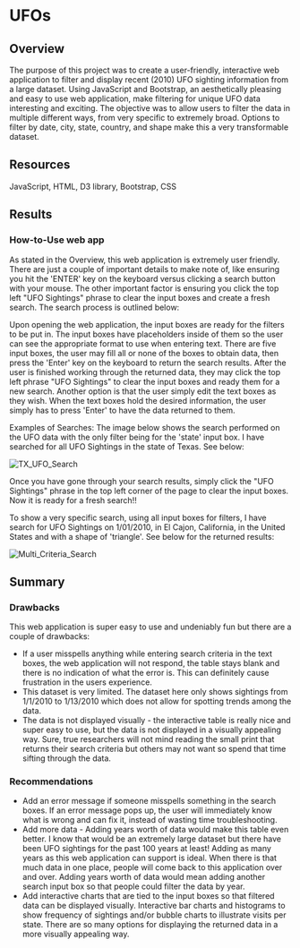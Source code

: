 # UFOs
## Overview
The purpose of this project was to create a user-friendly, interactive web application to filter and display recent (2010) UFO sighting information from a large dataset. Using JavaScript and Bootstrap, an aesthetically pleasing and easy to use web application, make filtering for unique UFO data interesting and exciting. The objective was to allow users to filter the data in multiple different ways, from very specific to extremely broad. Options to filter by date, city, state, country, and shape make this a very transformable dataset. 
## Resources
JavaScript, HTML, D3 library, Bootstrap, CSS
## Results
### How-to-Use web app
As stated in the Overview, this web application is extremely user friendly. There are just a couple of important details to make note of, like ensuring you hit the 'ENTER' key on the keyboard versus clicking a search button with your mouse. The other important factor is ensuring you click the top left "UFO Sightings" phrase to clear the input boxes and create a fresh search.  The search process is outlined below:

Upon opening the web application, the input boxes are ready for the filters to be put in.  The input boxes have placeholders inside of them so the user can see the appropriate format to use when entering text. There are five input boxes, the user may fill all or none of the boxes to obtain data, then press the 'Enter' key on the keyboard to return the search results. After the user is finished working through the returned data, they may click the top left phrase "UFO Sightings" to clear the input boxes and ready them for a new search.  Another option is that the user simply edit the text boxes as they wish. When the text boxes hold the desired information, the user simply has to press 'Enter' to have the data returned to them. 
  
Examples of Searches:
The image below shows the search performed on the UFO data with the only filter being for the 'state' input box.  I have searched for all UFO Sightings in the state of Texas.  See below:

![TX_UFO_Search](https://user-images.githubusercontent.com/106348899/186559269-3bb8d5c5-0692-4eab-972d-613d23572968.png)

Once you have gone through your search results, simply click the "UFO Sightings" phrase in the top left corner of the page to clear the input boxes.  Now it is ready for a fresh search!!

To show a very specific search, using all input boxes for filters, I have search for UFO Sightings on 1/01/2010, in El Cajon, California, in the United States and with a shape of 'triangle'. See below for the returned results:

![Multi_Criteria_Search](https://user-images.githubusercontent.com/106348899/186768660-f9be2698-289a-41fe-888b-a767dfd6843c.png)


## Summary
### Drawbacks
This web application is super easy to use and undeniably fun but there are a couple of drawbacks:
  - If a user misspells anything while entering search criteria in the text boxes, the web application will not respond, the table stays blank and there is no indication of what the error is. This can definitely cause frustration in the users experience. 
  - This dataset is very limited. The dataset here only shows sightings from 1/1/2010 to 1/13/2010 which does not allow for spotting trends among the data. 
  - The data is not displayed visually  - the interactive table is really nice and super easy to use, but the data is not displayed in a visually appealing way. Sure, true researchers will not mind reading the small print that returns their search criteria but others may not want so spend that time sifting through the data.

### Recommendations
   - Add an error message if someone misspells something in the search boxes. If an error message pops up, the user will immediately know what is wrong and can fix it, instead of wasting time troubleshooting.
   - Add more data - Adding years worth of data would make this table even better. I know that would be an extremely large dataset but there have been UFO sightings for the past 100 years at least!  Adding as many years as this web application can support is ideal.  When there is that much data in one place, people will come back to this application over and over. Adding years worth of data would mean adding another search input box so that people could filter the data by year. 
   - Add interactive charts that are tied to the input boxes so that filtered data can be displayed visually. Interactive bar charts and histograms to show frequency of sightings and/or bubble charts to illustrate visits per state.  There are so many options for displaying the returned data in a more visually appealing way. 
